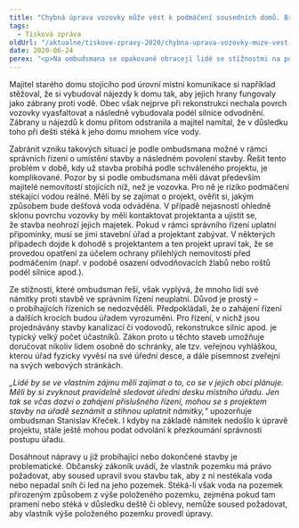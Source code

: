 ```yaml
---
title: "Chybná úprava vozovky může vést k podmáčení sousedních domů. Bránit se je třeba včas."
tags:
  - Tisková zpráva
oldUrl: "/aktualne/tiskove-zpravy-2020/chybna-uprava-vozovky-muze-vest-k-podmaceni-sousednich-domu-branit-se-je-treba-vcas"
date: 2020-06-24
perex: "<p>Na ombudsmana se opakovaně obracejí lidé se stížnostmi na poškozování jejich nemovitostí v důsledku chybně provedené stavby vozovky. Dochází k tomu např. po výstavbě nové kanalizace či vodovodu nebo po rekonstrukci silnice. Na vozovku je na závěr položen nový asfalt, kterým dojde k navýšení nivelety (výška a sklon). Dešťová voda pak z vozovky stéká k přilehlým domům a podmáčí je. Proti takovému riziku je třeba se bránit už v době povolování stavby.</p>"
---
```


<!-- imported from the old website -->

<p>Majitel starého domu stojícího pod úrovní místní komunikace si například stěžoval, že si vybudoval nájezdy k domu tak, aby jejich hrany fungovaly jako zábrany proti vodě. Obec však nejprve při rekonstrukci nechala povrch vozovky vyasfaltovat a následně vybudovala podél silnice odvodnění. Zábrany u nájezdů k domu přitom odstranila a majitel namítal, že v důsledku toho při dešti stéká k jeho domu mnohem více vody.</p> <p>Zabránit vzniku takových situací je podle ombudsmana možné v rámci správních řízení o umístění stavby a následném povolení stavby. Řešit tento problém v době, kdy už stavba probíhá podle schváleného projektu, je komplikované. Pozor by si podle ombudsmana měli dávat především majitelé nemovitostí stojících níž, než je vozovka. Pro ně je riziko podmáčení stékající vodou reálné. Měli by se zajímat o projekt, ověřit si, jakým způsobem bude dešťová voda odváděna. V případě nejasností ohledně sklonu povrchu vozovky by měli kontaktovat projektanta a ujistit se, že stavba neohrozí jejich majetek. Pokud v rámci správního řízení uplatní připomínky, musí se jimi stavební úřad a projektant zabývat. V některých případech dojde k dohodě s projektantem a ten projekt upraví tak, že se provedou opatření za účelem ochrany přilehlých nemovitostí před podmáčením (např. v podobě osazení odvodňovacích žlabů nebo roštů podél silnice apod.).</p> <p>Ze stížností, které ombudsman řeší, však vyplývá, že mnoho lidí své námitky proti stavbě ve správním řízení neuplatní. Důvod je prostý – o probíhajících řízeních se nedozvěděli. Předpokládali, že o zahájení řízení a dalších krocích budou úřadem vyrozuměni. Pro řízení, v nichž jsou projednávány stavby kanalizací či vodovodů, rekonstrukce silnic apod. je typický velký počet účastníků. Zákon proto u těchto staveb umožňuje doručovat nikoliv lidem osobně do schránky, ale tzv. veřejnou vyhláškou, kterou úřad fyzicky vyvěsí na své úřední desce, a dále písemnost zveřejní na svých webových stránkách. </p> <p><i>„Lidé by se ve vlastním zájmu měli zajímat o to, co se v jejich obci plánuje. Měli by si zvyknout pravidelně sledovat úřední desku místního úřadu. Jen tak se včas dozví o zahájení příslušného řízení, mohou se s projektem stavby na úřadě seznámit a stihnou uplatnit námitky,“</i> upozorňuje ombudsman Stanislav Křeček. I kdyby na základě námitek nedošlo k úpravě projektu, stále ještě mohou podat odvolání k přezkoumání správnosti postupu úřadu.</p> Dosáhnout nápravy u již probíhající nebo dokončené stavby je problematické. Občanský zákoník uvádí, že vlastník pozemku má právo požadovat, aby soused upravil svou stavbu tak, aby z ní nestékala voda nebo nepadal sníh či led na jeho pozemek. Stéká-li však voda na pozemek přirozeným způsobem z výše položeného pozemku, zejména pokud tam pramení nebo stéká v důsledku deště či oblevy, nemůže soused požadovat, aby vlastník výše položeného pozemku provedl úpravy.
